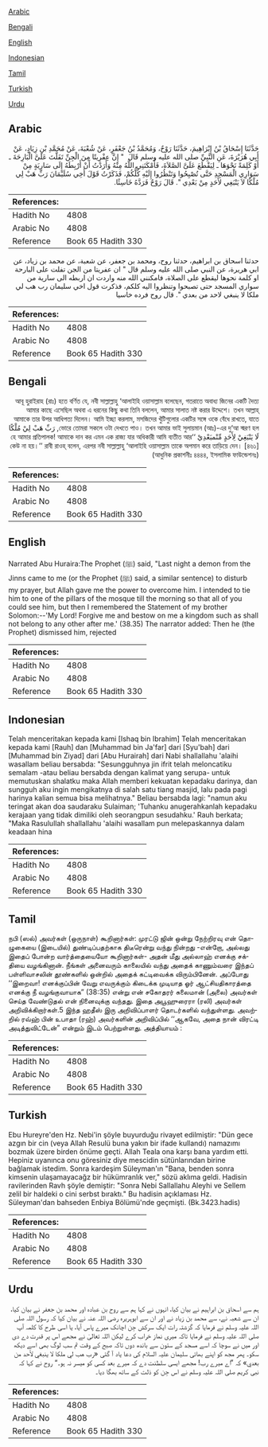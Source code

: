 [Arabic](#arabic)

[Bengali](#bengali)

[English](#english)

[Indonesian](#indonesian)

[Tamil](#tamil)

[Turkish](#turkish)

[Urdu](#urdu)

## Arabic


<div dir="rtl" lang="ar" style={{fontSize:'larger',backgroundColor:'#f8f9fa',padding:20}}>
حَدَّثَنَا إِسْحَاقُ بْنُ إِبْرَاهِيمَ، حَدَّثَنَا رَوْحٌ، وَمُحَمَّدُ بْنُ جَعْفَرٍ، عَنْ شُعْبَةَ، عَنْ مُحَمَّدِ بْنِ زِيَادٍ، عَنْ أَبِي هُرَيْرَةَ، عَنِ النَّبِيِّ صلى الله عليه وسلم قَالَ ‏ "‏ إِنَّ عِفْرِيتًا مِنَ الْجِنِّ تَفَلَّتَ عَلَىَّ الْبَارِحَةَ ـ أَوْ كَلِمَةً نَحْوَهَا ـ لِيَقْطَعَ عَلَىَّ الصَّلاَةَ، فَأَمْكَنَنِي اللَّهُ مِنْهُ وَأَرَدْتُ أَنْ أَرْبِطَهُ إِلَى سَارِيَةٍ مِنْ سَوَارِي الْمَسْجِدِ حَتَّى تُصْبِحُوا وَتَنْظُرُوا إِلَيْهِ كُلُّكُمْ، فَذَكَرْتُ قَوْلَ أَخِي سُلَيْمَانَ رَبِّ هَبْ لِي مُلْكًا لاَ يَنْبَغِي لأَحَدٍ مِنْ بَعْدِي ‏"‏‏.‏ قَالَ رَوْحٌ فَرَدَّهُ خَاسِئًا‏.‏
</div>
<div style={{backgroundColor:'#f8f9fa',padding:20, marginBottom: 10}}><table> <thead> <tr> <th>References:</th> <th></th> </tr> </thead> <tbody><tr><td>Hadith No</td><td>4808</td></tr><tr><td>Arabic No</td><td>4808</td></tr><tr><td>Reference</td><td>Book 65 Hadith 330</td></tr></tbody></table></div>


<div dir="rtl" lang="ar" style={{fontSize:'larger',backgroundColor:'#f8f9fa',padding:20}}>
حدثنا اسحاق بن ابراهيم، حدثنا روح، ومحمد بن جعفر، عن شعبة، عن محمد بن زياد، عن ابي هريرة، عن النبي صلى الله عليه وسلم قال " ان عفريتا من الجن تفلت على البارحة او كلمة نحوها ليقطع على الصلاة، فامكنني الله منه واردت ان اربطه الى سارية من سواري المسجد حتى تصبحوا وتنظروا اليه كلكم، فذكرت قول اخي سليمان رب هب لي ملكا لا ينبغي لاحد من بعدي ". قال روح فرده خاسيا
</div>
<div style={{backgroundColor:'#f8f9fa',padding:20, marginBottom: 10}}><table> <thead> <tr> <th>References:</th> <th></th> </tr> </thead> <tbody><tr><td>Hadith No</td><td>4808</td></tr><tr><td>Arabic No</td><td>4808</td></tr><tr><td>Reference</td><td>Book 65 Hadith 330</td></tr></tbody></table></div>

## Bengali


<div dir="rtl" lang="bn" style={{fontSize:'larger',backgroundColor:'#f8f9fa',padding:20}}>
আবূ হুরাইরাহ (রাঃ) হতে বর্ণিত যে, নবী সাল্লাল্লাহু ‘আলাইহি ওয়াসাল্লাম বলেছেন, গতরাতে অবাধ্য জিনের একটি দৈত্য আমার কাছে এসেছিল অথবা এ ধরনের কিছু কথা তিনি বললেন, আমার সালাত নষ্ট করার উদ্দেশে। তখন আল্লাহ্ আমাকে তার উপর আধিপত্য দিলেন। আমি ইচ্ছা করলাম, মসজিদের খুঁটিগুলোর একটির সঙ্গে ওকে বেঁধে রাখতে, যাতে ভোরে তোমরা সকলে ওটা দেখতে পাও। তখন আমার ভাই সুলায়মান (আঃ)-এর দু‘আ স্মরণ হল, رَبِّ هَبْ لِيْ مُلْكًا لَا يَنْبَغِيْ لِأَحَدٍ مِّنْمبَعْدِيْ ‘‘হে আমার প্রতিপালক! আমাকে দান কর এমন এক রাজ্য যার অধিকারী আমি ব্যতীত আর কেউ না হয়।’’ রাবী রাওহ্ বলেন, এরপর নবী সাল্লাল্লাহু ‘আলাইহি ওয়াসাল্লাম তাকে অপমান করে তাড়িয়ে দেন। [৪৬১] (আধুনিক প্রকাশনীঃ ৪৪৪৪, ইসলামিক ফাউন্ডেশনঃ)
</div>
<div style={{backgroundColor:'#f8f9fa',padding:20, marginBottom: 10}}><table> <thead> <tr> <th>References:</th> <th></th> </tr> </thead> <tbody><tr><td>Hadith No</td><td>4808</td></tr><tr><td>Arabic No</td><td>4808</td></tr><tr><td>Reference</td><td>Book 65 Hadith 330</td></tr></tbody></table></div>

## English


<div dir="ltr" lang="en" style={{fontSize:'larger',backgroundColor:'#f8f9fa',padding:20}}>
Narrated Abu Huraira:The Prophet (ﷺ) said, "Last night a demon from the Jinns came to me (or the Prophet (ﷺ) said, a similar sentence) to disturb my prayer, but Allah gave me the power to overcome him. I intended to tie him to one of the pillars of the mosque till the morning so that all of you could see him, but then I remembered the Statement of my brother Solomon:--'My Lord! Forgive me and bestow on me a kingdom such as shall not belong to any other after me.' (38.35) The narrator added: Then he (the Prophet) dismissed him, rejected
</div>
<div style={{backgroundColor:'#f8f9fa',padding:20, marginBottom: 10}}><table> <thead> <tr> <th>References:</th> <th></th> </tr> </thead> <tbody><tr><td>Hadith No</td><td>4808</td></tr><tr><td>Arabic No</td><td>4808</td></tr><tr><td>Reference</td><td>Book 65 Hadith 330</td></tr></tbody></table></div>

## Indonesian


<div dir="ltr" lang="id" style={{fontSize:'larger',backgroundColor:'#f8f9fa',padding:20}}>
Telah menceritakan kepada kami [Ishaq bin Ibrahim] Telah menceritakan kepada kami [Rauh] dan [Muhammad bin Ja'far] dari [Syu'bah] dari [Muhammad bin Ziyad] dari [Abu Hurairah] dari Nabi shallallahu 'alaihi wasallam beliau bersabda: "Sesungguhnya jin ifrit telah meloncatiku semalam -atau beliau bersabda dengan kalimat yang serupa- untuk memutuskan shalatku maka Allah memberi kekuatan kepadaku darinya, dan sungguh aku ingin mengikatnya di salah satu tiang masjid, lalu pada pagi harinya kalian semua bisa melihatnya." Beliau bersabda lagi: "namun aku teringat akan doa saudaraku Sulaiman; 'Tuhanku anugerahkanlah kepadaku kerajaan yang tidak dimiliki oleh seorangpun sesudahku.' Rauh berkata; "Maka Rasulullah shallallahu 'alaihi wasallam pun melepaskannya dalam keadaan hina
</div>
<div style={{backgroundColor:'#f8f9fa',padding:20, marginBottom: 10}}><table> <thead> <tr> <th>References:</th> <th></th> </tr> </thead> <tbody><tr><td>Hadith No</td><td>4808</td></tr><tr><td>Arabic No</td><td>4808</td></tr><tr><td>Reference</td><td>Book 65 Hadith 330</td></tr></tbody></table></div>

## Tamil


<div dir="ltr" lang="ta" style={{fontSize:'larger',backgroundColor:'#f8f9fa',padding:20}}>
நபி (ஸல்) அவர்கள் (ஒருநாள்) கூறினார்கள்: முரட்டு ஜின் ஒன்று நேற்றிரவு என் தொழுகையை (இடையில்) துண்டிப்பதற்காக திடீரென்று வந்து நின்றது -என்றோ, அல்லது இதைப் போன்ற வார்த்தையையோ கூறினார்கள்- அதன் மீது அல்லாஹ் எனக்கு சக்தியை வழங்கினான். நீங்கள் அனைவரும் காலையில் வந்து அதைக் காணும்வரை இந்தப் பள்ளிவாசலின் தூண்களில் ஒன்றில் அதைக் கட்டிவைக்க விரும்பினேன். அப்போது ‘‘இறைவா! எனக்குப்பின் வேறு எவருக்கும் கிடைக்க முடியாத ஓர் ஆட்சியதிகாரத்தை எனக்கு நீ வழங்குவாயாக” (38:35) என்று என் சகோதரர் சுலைமான் (அலை) அவர்கள் செய்த வேண்டுதல் என் நினைவுக்கு வந்தது. இதை அபூஹுரைரா (ரலி) அவர்கள் அறிவிக்கிறார்கள்.5 இந்த ஹதீஸ் இரு அறிவிப்பாளர் தொடர்களில் வந்துள்ளது. அவற்றில் ரவ்ஹ் பின் உபாதா (ரஹ்) அவர்களின் அறிவிப்பில் ‘‘ஆகவே, அதை நான் விரட்டி அடித்துவிட்டேன்” என்றும் இடம் பெற்றுள்ளது. அத்தியாயம் :
</div>
<div style={{backgroundColor:'#f8f9fa',padding:20, marginBottom: 10}}><table> <thead> <tr> <th>References:</th> <th></th> </tr> </thead> <tbody><tr><td>Hadith No</td><td>4808</td></tr><tr><td>Arabic No</td><td>4808</td></tr><tr><td>Reference</td><td>Book 65 Hadith 330</td></tr></tbody></table></div>

## Turkish


<div dir="ltr" lang="tr" style={{fontSize:'larger',backgroundColor:'#f8f9fa',padding:20}}>
Ebu Hureyre'den Hz. Nebi'in şöyle buyurduğu rivayet edilmiştir: "Dün gece azgın bir cin (veya Allah Resulü buna yakın bir ifade kullandı) namazımı bozmak üzere birden önüme geçti. Allah Teala ona karşı bana yardım etti. Hepiniz uyanınca onu göresiniz diye mescidin sütünlarından birine bağlamak istedim. Sonra kardeşim Süleyman'ın "Bana, benden sonra kimsenin ulaşamayacağz bir hükümranlık ver," sözü aklıma geldi. Hadisin ravilerinden Ravh şöyle demiştir: "Sonra Nebi Sallallahu Aleyhi ve Sellem zelil bir haldeki o cini serbst bıraktı." Bu hadisin açıklaması Hz. Süleyman'dan bahseden Enbiya Bölümü'nde geçmişti. (Bk.3423.hadis)
</div>
<div style={{backgroundColor:'#f8f9fa',padding:20, marginBottom: 10}}><table> <thead> <tr> <th>References:</th> <th></th> </tr> </thead> <tbody><tr><td>Hadith No</td><td>4808</td></tr><tr><td>Arabic No</td><td>4808</td></tr><tr><td>Reference</td><td>Book 65 Hadith 330</td></tr></tbody></table></div>

## Urdu


<div dir="rtl" lang="ur" style={{fontSize:'larger',backgroundColor:'#f8f9fa',padding:20}}>
ہم سے اسحاق بن ابراہیم نے بیان کیا، انہوں نے کہا ہم سے روح بن عبادہ اور محمد بن جعفر نے بیان کیا، ان سے شعبہ نے، سے محمد بن زیاد نے اور ان سے ابوہریرہ رضی اللہ عنہ نے بیان کیا کہ رسول اللہ صلی اللہ علیہ وسلم نے فرمایا کہ گزشتہ رات ایک سرکش جِن اچانک میرے پاس آیا، یا اسی طرح کا کلمہ آپ صلی اللہ علیہ وسلم نے فرمایا تاکہ میری نماز خراب کرے لیکن اللہ تعالیٰ نے مجھے اس پر قدرت دے دی اور میں نے سوچا کہ اسے مسجد کے ستون سے باندھ دوں تاکہ صبح کے وقت تم سب لوگ بھی اسے دیکھ سکو۔ پھر مجھ کو اپنے بھائی سلیمان علیہ السلام کی دعا یاد آ گئی «رب هب لي ملكا لا ينبغي لأحد من بعدي» کہ ”اے میرے رب! مجھے ایسی سلطنت دے کہ میرے بعد کسی کو میسر نہ ہو۔“ روح نے کہا کہ نبی کریم صلی اللہ علیہ وسلم نے اس جِن کو ذلت کے ساتھ بھگا دیا۔
</div>
<div style={{backgroundColor:'#f8f9fa',padding:20, marginBottom: 10}}><table> <thead> <tr> <th>References:</th> <th></th> </tr> </thead> <tbody><tr><td>Hadith No</td><td>4808</td></tr><tr><td>Arabic No</td><td>4808</td></tr><tr><td>Reference</td><td>Book 65 Hadith 330</td></tr></tbody></table></div>